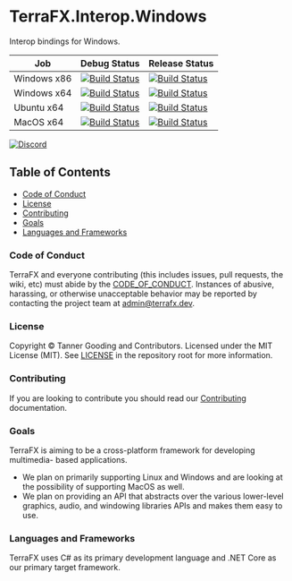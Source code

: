 # TerraFX.Interop.Windows

Interop bindings for Windows.

| Job | Debug Status | Release Status |
| --- | ------------ | -------------- |
| Windows x86 | [![Build Status](https://ci.terrafx.dev/_apis/build/status/terrafx.terrafx.interop.windows-ci?branchName=master&jobName=windows_debug_x86)](https://ci.terrafx.dev/_build/latest?definitionId=12&branchName=master) | [![Build Status](https://ci.terrafx.dev/_apis/build/status/terrafx.terrafx.interop.windows-ci?branchName=master&jobName=windows_release_x86)](https://ci.terrafx.dev/_build/latest?definitionId=12&branchName=master) |
| Windows x64 | [![Build Status](https://ci.terrafx.dev/_apis/build/status/terrafx.terrafx.interop.windows-ci?branchName=master&jobName=windows_debug_x64)](https://ci.terrafx.dev/_build/latest?definitionId=12&branchName=master) | [![Build Status](https://ci.terrafx.dev/_apis/build/status/terrafx.terrafx.interop.windows-ci?branchName=master&jobName=windows_release_x64)](https://ci.terrafx.dev/_build/latest?definitionId=12&branchName=master) |
| Ubuntu x64 | [![Build Status](https://ci.terrafx.dev/_apis/build/status/terrafx.terrafx.interop.windows-ci?branchName=master&jobName=ubuntu_debug_x64)](https://ci.terrafx.dev/_build/latest?definitionId=12&branchName=master) | [![Build Status](https://ci.terrafx.dev/_apis/build/status/terrafx.terrafx.interop.windows-ci?branchName=master&jobName=ubuntu_release_x64)](https://ci.terrafx.dev/_build/latest?definitionId=12&branchName=master) |
| MacOS x64 | [![Build Status](https://ci.terrafx.dev/_apis/build/status/terrafx.terrafx.interop.windows-ci?branchName=master&jobName=macos_debug_x64)](https://ci.terrafx.dev/_build/latest?definitionId=12&branchName=master) | [![Build Status](https://ci.terrafx.dev/_apis/build/status/terrafx.terrafx.interop.windows-ci?branchName=master&jobName=macos_release_x64)](https://ci.terrafx.dev/_build/latest?definitionId=12&branchName=master) |

[![Discord](https://img.shields.io/discord/593547387457372212.svg?label=Discord&style=plastic)](https://discord.terrafx.dev/)

## Table of Contents

* [Code of Conduct](#code-of-conduct)
* [License](#license)
* [Contributing](#contributing)
* [Goals](#goals)
* [Languages and Frameworks](#languages-and-frameworks)

### Code of Conduct

TerraFX and everyone contributing (this includes issues, pull requests, the
wiki, etc) must abide by the [CODE_OF_CONDUCT](CODE_OF_CONDUCT.md).
Instances of abusive, harassing, or otherwise unacceptable behavior may be
reported by contacting the project team at admin@terrafx.dev.

### License

Copyright © Tanner Gooding and Contributors. Licensed under the MIT License
(MIT). See [LICENSE](../LICENSE.md) in the repository root for more information.

### Contributing

If you are looking to contribute you should read our
[Contributing](CONTRIBUTING.md) documentation.

### Goals

TerraFX is aiming to be a cross-platform framework for developing multimedia-
based applications.

* We plan on primarily supporting Linux and Windows and are looking at the
  possibility of supporting MacOS as well.
* We plan on providing an API that abstracts over the various lower-level
  graphics, audio, and windowing libraries APIs and makes them easy to use.

### Languages and Frameworks

TerraFX uses C# as its primary development language and .NET Core as our primary
target framework.
